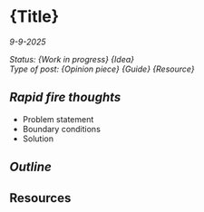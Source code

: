 # {Title}

*9-9-2025*

_Status: {Work in progress} {Idea}_  
_Type of post: {Opinion piece} {Guide} {Resource}_

## *Rapid fire thoughts*

[//]: # ( ToDo: Write!)

- Problem statement
- Boundary conditions
- Solution


## *Outline*

## Resources
